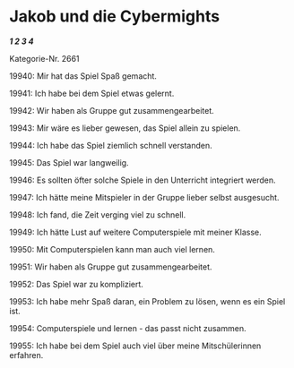# Jakob und die Cybermights

***1 2 3 4***

Kategorie-Nr. 2661

19940: Mir hat das Spiel Spaß gemacht.

19941: Ich habe bei dem Spiel etwas gelernt.

19942: Wir haben als Gruppe gut zusammengearbeitet.

19943: Mir wäre es lieber gewesen, das Spiel allein zu spielen.

19944: Ich habe das Spiel ziemlich schnell verstanden.

19945: Das Spiel war langweilig.

19946: Es sollten öfter solche Spiele in den Unterricht integriert werden.

19947: Ich hätte meine Mitspieler in der Gruppe lieber selbst ausgesucht.

19948: Ich fand, die Zeit verging viel zu schnell.

19949: Ich hätte Lust auf weitere Computerspiele mit meiner Klasse.

19950: Mit Computerspielen kann man auch viel lernen.

19951: Wir haben als Gruppe gut zusammengearbeitet.

19952: Das Spiel war zu kompliziert.

19953: Ich habe mehr Spaß daran, ein Problem zu lösen, wenn es ein Spiel ist.

19954: Computerspiele und lernen - das passt nicht zusammen.

19955: Ich habe bei dem Spiel auch viel über meine Mitschülerinnen erfahren.




